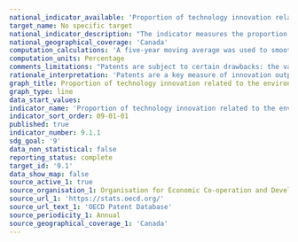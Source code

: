 ```yaml
---
national_indicator_available: 'Proportion of technology innovation related to the environment'
target_name: No specific target
national_indicator_description: "The indicator measures the proportion of patents in environment-related technology out of the total number of patents."
national_geographical_coverage: 'Canada'
computation_calculations: 'A five-year moving average was used to smooth for election and policy impacts that could affect the data during a specific year.'
computation_units: Percentage
comments_limitations: "Patents are subject to certain drawbacks: the value distribution of patents is skewed as many patents have no industrial application (and hence are of little value to society) whereas a few are of substantial value; many inventions are not patented because they are not patentable or inventors may protect the inventions using other methods, such as secrecy, lead time, etc.; the propensity to patent differs across countries and industries; differences in patent regulations make it difficult to compare counts across countries; and changes in patent law over the years make it difficult to analyse trends over time. (OECD Stat)"
rationale_interpretation: 'Patents are a key measure of innovation output, as patent indicators reflect the inventive performance of countries, regions, technologies, firms, etc. They are also used to track the level of diffusion of knowledge across technology areas, countries, sectors, firms, etc., and the level of internationalisation of innovative activities. Patent indicators can serve to measure the output of R&D, its productivity, structure and the development of a specific technology/industry. (OECD Stat)'
graph_title: Proportion of technology innovation related to the environment
graph_type: line
data_start_values:
indicator_name: 'Proportion of technology innovation related to the environment'
indicator_sort_order: 09-01-01
published: true
indicator_number: 9.1.1
sdg_goal: '9'
data_non_statistical: false
reporting_status: complete
target_id: '9.1'
data_show_map: false
source_active_1: true
source_organisation_1: Organisation for Economic Co-operation and Development
source_url_1: 'https://stats.oecd.org/'
source_url_text_1: 'OECD Patent Database'
source_periodicity_1: Annual
source_geographical_coverage_1: 'Canada'
---
```

